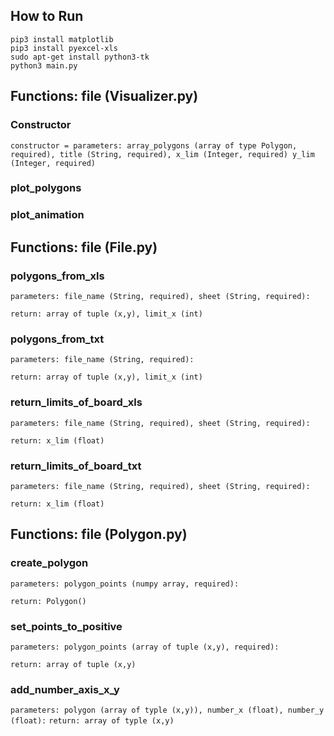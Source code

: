 ## How to Run
```
pip3 install matplotlib
pip3 install pyexcel-xls
sudo apt-get install python3-tk
python3 main.py
```
## Functions: file (Visualizer.py)

### Constructor
`
constructor = parameters: array_polygons (array of type Polygon, required), title (String, required), x_lim (Integer, required) y_lim (Integer, required)
`

### plot_polygons

### plot_animation

## Functions: file (File.py)
###  polygons_from_xls
`
parameters: file_name (String, required), sheet (String, required):
`

`
return: array of tuple (x,y), limit_x (int)
`

###  polygons_from_txt
`
parameters: file_name (String, required):
`

`
return: array of tuple (x,y), limit_x (int)
`

###  return_limits_of_board_xls
`
parameters: file_name (String, required), sheet (String, required):
`

`
return: x_lim (float)
`

###  return_limits_of_board_txt
`
parameters: file_name (String, required), sheet (String, required):
`

`
return: x_lim (float)
`
## Functions: file (Polygon.py)
### create_polygon
`
parameters: polygon_points (numpy array, required):
`

`
return: Polygon()
`
### set_points_to_positive
`
parameters: polygon_points (array of tuple (x,y), required):
`

`
return: array of tuple (x,y)
`
### add_number_axis_x_y
`
parameters: polygon (array of typle (x,y)), number_x (float), number_y (float):
`
`
return: array of typle (x,y)
`
